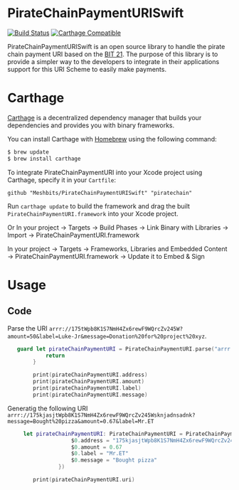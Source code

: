 # PirateChainPaymentURISwift

[![Build Status](https://travis-ci.org/SandroMachado/BitcoinPaymentURISwift.svg?branch=master)](https://travis-ci.org/SandroMachado/BitcoinPaymentURISwift)
[![Carthage Compatible](https://img.shields.io/badge/Carthage-compatible-4BC51D.svg?style=flat)](https://github.com/Carthage/Carthage)

PirateChainPaymentURISwift is an open source library to handle the pirate chain payment URI based on the [BIT 21](https://github.com/bitcoin/bips/blob/master/bip-0021.mediawiki). The purpose of this library is to provide a simpler way to the developers to integrate in their applications support for this URI Scheme to easily make payments.

# Carthage

[Carthage](https://github.com/Carthage/Carthage) is a decentralized dependency manager that builds your dependencies and provides you with binary frameworks.

You can install Carthage with [Homebrew](http://brew.sh/) using the following command:

```bash
$ brew update
$ brew install carthage
```

To integrate PirateChainPaymentURI into your Xcode project using Carthage, specify it in your `Cartfile`:

```ogdl
github "Meshbits/PirateChainPaymentURISwift" "piratechain"
```

Run `carthage update` to build the framework and drag the built `PirateChainPaymentURI.framework` into your Xcode project.

Or In your project -> Targets -> Build Phases -> Link Binary with Libraries -> Import -> PirateChainPaymentURI.framework

In your project -> Targets -> Frameworks, Libraries and Embedded Content -> PirateChainPaymentURI.framework -> Update it to Embed & Sign 

# Usage

## Code

Parse the URI `arrr://175tWpb8K1S7NmH4Zx6rewF9WQrcZv245W?amount=50&label=Luke-Jr&message=Donation%20for%20project%20xyz`.

```Swift
   guard let pirateChainPaymentURI = PirateChainPaymentURI.parse("arrr://175kjasjtWpb8K1S7NmH4Zx6rewF9WQrcZv245Wsknjadnsadnk?message=Bought%20pizza&amount=0.67&label=Mr.ET") else {
            return
        }

        print(pirateChainPaymentURI.address)
        print(pirateChainPaymentURI.amount)
        print(pirateChainPaymentURI.label)
        print(pirateChainPaymentURI.message)
```

Generatig the following URI `arrr://175kjasjtWpb8K1S7NmH4Zx6rewF9WQrcZv245Wsknjadnsadnk?message=Bought%20pizza&amount=0.67&label=Mr.ET`

```Swift
     let pirateChainPaymentURI: PirateChainPaymentURI = PirateChainPaymentURI.init(build: {
                    $0.address = "175kjasjtWpb8K1S7NmH4Zx6rewF9WQrcZv245Wsknjadnsadnk"
                    $0.amount = 0.67
                    $0.label = "Mr.ET"
                    $0.message = "Bought pizza"
                })

        print(pirateChainPaymentURI.uri)
```
